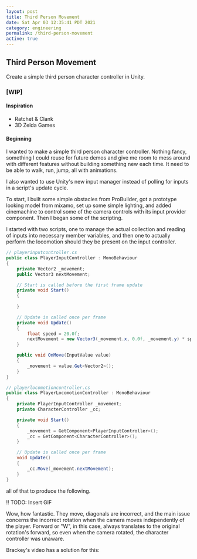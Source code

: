 ```yaml
---
layout: post
title: Third Person Movement
date: Sat Apr 03 12:35:41 PDT 2021
category: engineering
permalink: /third-person-movement
active: true
---
```


## Third Person Movement

Create a simple third person character controller in Unity.

### [WIP]

#### Inspiration

- Ratchet & Clank
- 3D Zelda Games

#### Beginning

I wanted to make a simple third person character controller. Nothing fancy, something I could reuse for future demos and give me room to mess around with
different features without building something new each time. It need to be able to walk, run, jump, all with animations.

I also wanted to use Unity's new input manager instead of polling for inputs in a script's update cycle.


To start, I built some simple obstacles from ProBuilder, got a prototype looking model from mixamo, set up some simple lighting, and added cinemachine to control some of the camera controls with its input provider component. Then I began some of the scripting.

I started with two scripts, one to manage the actual collection and reading of inputs into necessary member variables, and then one to actually perform the locomotion should they be present on the input controller.

```c#
// playerinputcontroller.cs
public class PlayerInputController : MonoBehaviour
{
    private Vector2 _movement;
    public Vector3 nextMovement;

    // Start is called before the first frame update
    private void Start()
    {
        
    }

    // Update is called once per frame
    private void Update()
    {
        float speed = 20.0f;
        nextMovement = new Vector3(_movement.x, 0.0f, _movement.y) * speed * Time.deltaTime;
    }

    public void OnMove(InputValue value)
    {
        _movement = value.Get<Vector2>();
    }
}

// playerlocomotioncontroller.cs
public class PlayerLocomotionController : MonoBehaviour
{
    private PlayerInputController _movement;
    private CharacterController _cc;

    private void Start()
    {
        _movement = GetComponent<PlayerInputController>();
        _cc = GetComponent<CharacterController>();
    }

    // Update is called once per frame
    void Update()
    {
        _cc.Move(_movement.nextMovement);
    }
}
```

all of that to produce the following.

!! TODO: Insert GIF

Wow, how fantastic. They move, diagonals are incorrect, and the main issue concerns the incorrect rotation when the camera moves independently of the player. Forward or "W", in this case, always
translates to the original rotation's forward, so even when the camera rotated, the character controller was unaware.

Brackey's video has a solution for this:

```c#


```

